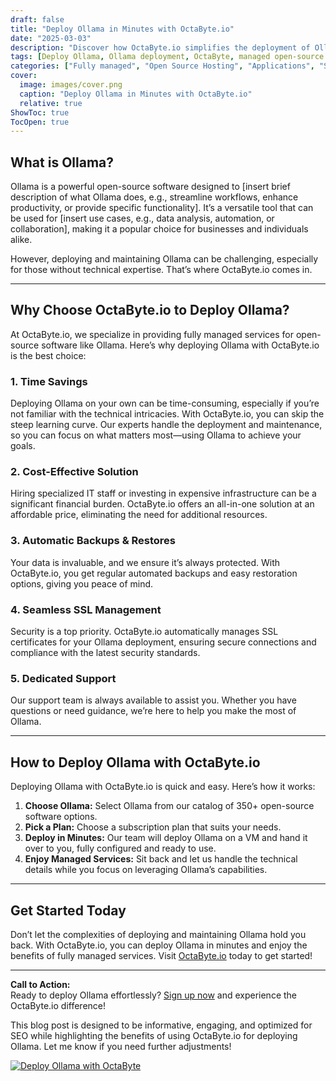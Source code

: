 ```yaml
---
draft: false
title: "Deploy Ollama in Minutes with OctaByte.io"
date: "2025-03-03"
description: "Discover how OctaByte.io simplifies the deployment of Ollama, an open-source software, with fully managed services. Save time, reduce costs, and enjoy seamless SSL management, automatic backups, and expert support—all in one place."
tags: [Deploy Ollama, Ollama deployment, OctaByte, managed open-source software, time-saving deployment, cost-effective IT solutions, automatic backups, SSL management, open-source software support]
categories: ["Fully managed", "Open Source Hosting", "Applications", "Search", "Ollama"]
cover:
  image: images/cover.png
  caption: "Deploy Ollama in Minutes with OctaByte.io"
  relative: true
ShowToc: true
TocOpen: true
---
```



## What is Ollama?

Ollama is a powerful open-source software designed to [insert brief description of what Ollama does, e.g., streamline workflows, enhance productivity, or provide specific functionality]. It’s a versatile tool that can be used for [insert use cases, e.g., data analysis, automation, or collaboration], making it a popular choice for businesses and individuals alike.

However, deploying and maintaining Ollama can be challenging, especially for those without technical expertise. That’s where OctaByte.io comes in.

---

## Why Choose OctaByte.io to Deploy Ollama?

At OctaByte.io, we specialize in providing fully managed services for open-source software like Ollama. Here’s why deploying Ollama with OctaByte.io is the best choice:

### 1. **Time Savings**
Deploying Ollama on your own can be time-consuming, especially if you’re not familiar with the technical intricacies. With OctaByte.io, you can skip the steep learning curve. Our experts handle the deployment and maintenance, so you can focus on what matters most—using Ollama to achieve your goals.

### 2. **Cost-Effective Solution**
Hiring specialized IT staff or investing in expensive infrastructure can be a significant financial burden. OctaByte.io offers an all-in-one solution at an affordable price, eliminating the need for additional resources.

### 3. **Automatic Backups & Restores**
Your data is invaluable, and we ensure it’s always protected. With OctaByte.io, you get regular automated backups and easy restoration options, giving you peace of mind.

### 4. **Seamless SSL Management**
Security is a top priority. OctaByte.io automatically manages SSL certificates for your Ollama deployment, ensuring secure connections and compliance with the latest security standards.

### 5. **Dedicated Support**
Our support team is always available to assist you. Whether you have questions or need guidance, we’re here to help you make the most of Ollama.

---

## How to Deploy Ollama with OctaByte.io

Deploying Ollama with OctaByte.io is quick and easy. Here’s how it works:

1. **Choose Ollama:** Select Ollama from our catalog of 350+ open-source software options.
2. **Pick a Plan:** Choose a subscription plan that suits your needs.
3. **Deploy in Minutes:** Our team will deploy Ollama on a VM and hand it over to you, fully configured and ready to use.
4. **Enjoy Managed Services:** Sit back and let us handle the technical details while you focus on leveraging Ollama’s capabilities.

---

## Get Started Today

Don’t let the complexities of deploying and maintaining Ollama hold you back. With OctaByte.io, you can deploy Ollama in minutes and enjoy the benefits of fully managed services. Visit [OctaByte.io](https://octabyte.io) today to get started!

---

**Call to Action:**  
Ready to deploy Ollama effortlessly? [Sign up now](https://octabyte.io) and experience the OctaByte.io difference!
 

This blog post is designed to be informative, engaging, and optimized for SEO while highlighting the benefits of using OctaByte.io for deploying Ollama. Let me know if you need further adjustments!

[![Deploy Ollama with OctaByte](/images/deploy-on-octabyte.png)](https://octabyte.io/fully-managed-open-source-services/applications/search/ollama)